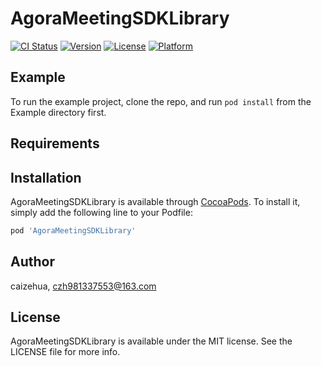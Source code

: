 # AgoraMeetingSDKLibrary

[![CI Status](https://img.shields.io/travis/caizehua/AgoraMeetingSDKLibrary.svg?style=flat)](https://travis-ci.org/caizehua/AgoraMeetingSDKLibrary)
[![Version](https://img.shields.io/cocoapods/v/AgoraMeetingSDKLibrary.svg?style=flat)](https://cocoapods.org/pods/AgoraMeetingSDKLibrary)
[![License](https://img.shields.io/cocoapods/l/AgoraMeetingSDKLibrary.svg?style=flat)](https://cocoapods.org/pods/AgoraMeetingSDKLibrary)
[![Platform](https://img.shields.io/cocoapods/p/AgoraMeetingSDKLibrary.svg?style=flat)](https://cocoapods.org/pods/AgoraMeetingSDKLibrary)

## Example

To run the example project, clone the repo, and run `pod install` from the Example directory first.

## Requirements

## Installation

AgoraMeetingSDKLibrary is available through [CocoaPods](https://cocoapods.org). To install
it, simply add the following line to your Podfile:

```ruby
pod 'AgoraMeetingSDKLibrary'
```

## Author

caizehua, czh981337553@163.com

## License

AgoraMeetingSDKLibrary is available under the MIT license. See the LICENSE file for more info.
